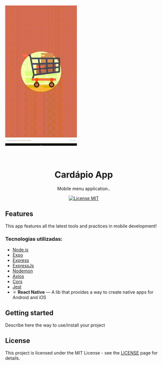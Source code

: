 
![aplicação](https://github.com/MailsonSilva/CardapioApp/blob/master/app.gif)
<h1 align="center">
<br>
Cardápio App
</h1>

<p align="center">Mobile menu application..</p>

<p align="center">
  <a href="https://opensource.org/licenses/MIT">
    <img src="https://img.shields.io/badge/License-MIT-blue.svg" alt="License MIT">
  </a>
</p>

## Features
[//]: # (Add the features of your project here:)
This app features all the latest tools and practices in mobile development!

### Tecnologias utilizadas:
- [Node.js](https://nodejs.org/en/)
- [Expo](https://expo.io/)
- [Express](https://expressjs.com/pt-br/)
- [ExpressJs](https://expressjs.com/pt-br/)
- [Nodemon](https://www.npmjs.com/package/nodemon)
- [Axios](https://www.npmjs.com/package/axios)
- [Cors](https://www.npmjs.com/package/cors)
- [Jest](https://www.npmjs.com/package/jest)
- ⚛️ **React Native** — A lib that provides a way to create native apps for Android and iOS

## Getting started

Describe here the way to use/install your project


## License

This project is licensed under the MIT License - see the [LICENSE](https://opensource.org/licenses/MIT) page for details.
